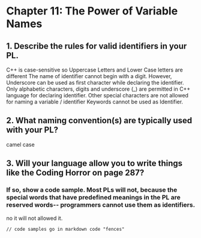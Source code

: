 # Chapter 11: The Power of Variable Names

## 1. Describe the rules for valid identifiers in your PL.

C++ is case-sensitive so Uppercase Letters and Lower Case letters are different
The name of identifier cannot begin with a digit. However, Underscore can be used as first character while declaring the identifier.
Only alphabetic characters, digits and underscore (_) are permitted in C++ language for declaring identifier.
Other special characters are not allowed for naming a variable / identifier
Keywords cannot be used as Identifier.

## 2. What naming convention(s) are typically used with your PL?

camel case 

## 3. Will your language allow you to write things like the Coding Horror on page 287? 
### If so, show a code sample. Most PLs will not, because the special words that have predefined meanings in the PL are **reserved words**-- programmers cannot use them as identifiers.

no it will not allowed it.
```
// code samples go in markdown code "fences"
```
